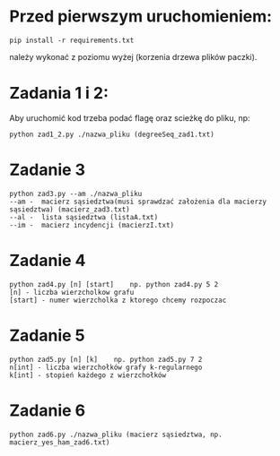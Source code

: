 # Przed pierwszym uruchomieniem:
    pip install -r requirements.txt
należy wykonać z poziomu wyżej (korzenia drzewa plików paczki).



# Zadania 1 i 2:
Aby uruchomić kod trzeba podać flagę oraz scieżkę do pliku, np:

    python zad1_2.py ./nazwa_pliku (degreeSeq_zad1.txt)
    
# Zadanie 3
    python zad3.py --am ./nazwa_pliku
    --am -  macierz sąsiedztwa(musi sprawdzać założenia dla macierzy sąsiedztwa) (macierz_zad3.txt)
    --al -  lista sąsiedztwa (listaA.txt)
    --im -  macierz incydencji (macierzI.txt)

# Zadanie 4
    python zad4.py [n] [start]    np. python zad4.py 5 2  
    [n] - liczba wierzcholkow grafu
    [start] - numer wierzcholka z ktorego chcemy rozpoczac

# Zadanie 5
    python zad5.py [n] [k]    np. python zad5.py 7 2 
    n[int] - liczba wierzchołków grafy k-regularnego
    k[int] - stopień każdego z wierzchołków

# Zadanie 6
    python zad6.py ./nazwa_pliku (macierz sąsiedztwa, np. macierz_yes_ham_zad6.txt)
